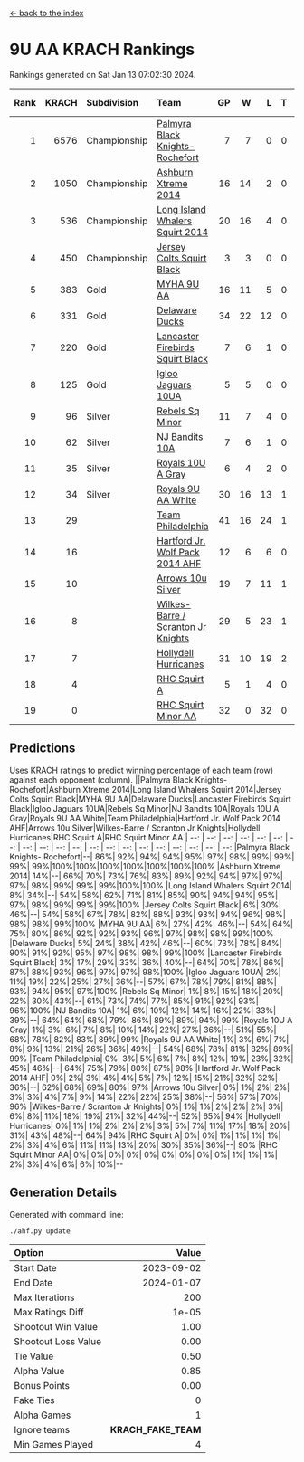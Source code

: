 [<- back to the index](readme.md)
# 9U AA KRACH Rankings
Rankings generated on Sat Jan 13 07:02:30 2024.

Rank|KRACH|Subdivision|Team|GP|W|L|T|OTW|OTL|SoS|Exp Wins|Win Diff
---:|---:|:---|:---|---:|---:|---:|---:|---:|---:|---:|---:|---:
1|6576|Championship|[Palmyra Black Knights- Rochefort](https://gamesheetstats.com/seasons/3659/teams/140260/schedule)|7|7|0|0|0|0|134|7.8|-0.0
2|1050|Championship|[Ashburn Xtreme 2014](https://gamesheetstats.com/seasons/3659/teams/140217/schedule)|16|14|2|0|0|0|179|14.8|-0.0
3|536|Championship|[Long Island Whalers Squirt 2014](https://gamesheetstats.com/seasons/3659/teams/140221/schedule)|20|16|4|0|1|0|214|16.8|-0.0
4|450|Championship|[Jersey Colts Squirt Black](https://gamesheetstats.com/seasons/3659/teams/140254/schedule)|3|3|0|0|0|0|18|3.9|0.0
5|383|Gold|[MYHA 9U AA](https://gamesheetstats.com/seasons/3659/teams/140222/schedule)|16|11|5|0|2|0|262|11.8|-0.0
6|331|Gold|[Delaware Ducks](https://gamesheetstats.com/seasons/3659/teams/140218/schedule)|34|22|12|0|0|3|805|22.8|-0.0
7|220|Gold|[Lancaster Firebirds Squirt Black](https://gamesheetstats.com/seasons/3659/teams/140256/schedule)|7|6|1|0|0|0|58|6.9|0.0
8|125|Gold|[Igloo Jaguars 10UA](https://gamesheetstats.com/seasons/3659/teams/140253/schedule)|5|5|0|0|0|0|3|5.9|0.0
9|96|Silver|[Rebels Sq Minor](https://gamesheetstats.com/seasons/3659/teams/140223/schedule)|11|7|4|0|1|1|195|7.9|0.0
10|62|Silver|[NJ Bandits 10A](https://gamesheetstats.com/seasons/3659/teams/140259/schedule)|7|6|1|0|0|0|13|6.9|0.0
11|35|Silver|[Royals 10U A Gray](https://gamesheetstats.com/seasons/3659/teams/140262/schedule)|6|4|2|0|0|0|56|4.9|0.0
12|34|Silver|[Royals 9U AA White](https://gamesheetstats.com/seasons/3659/teams/140225/schedule)|30|16|13|1|0|0|140|17.4|0.0
13|29||[Team Philadelphia](https://gamesheetstats.com/seasons/3659/teams/140265/schedule)|41|16|24|1|2|1|517|17.4|0.0
14|16||[Hartford Jr. Wolf Pack 2014 AHF](https://gamesheetstats.com/seasons/3659/teams/140219/schedule)|12|6|6|0|0|0|132|6.9|0.0
15|10||[Arrows 10u Silver](https://gamesheetstats.com/seasons/3659/teams/140216/schedule)|19|7|11|1|1|0|130|8.4|0.0
16|8||[Wilkes-Barre / Scranton Jr Knights](https://gamesheetstats.com/seasons/3659/teams/140228/schedule)|29|5|23|1|0|1|603|6.4|0.0
17|7||[Hollydell Hurricanes](https://gamesheetstats.com/seasons/3659/teams/140220/schedule)|31|10|19|2|0|0|89|11.9|0.0
18|4||[RHC Squirt A](https://gamesheetstats.com/seasons/3659/teams/140261/schedule)|5|1|4|0|0|0|16|1.9|0.0
19|0||[RHC Squirt Minor AA](https://gamesheetstats.com/seasons/3659/teams/140224/schedule)|32|0|32|0|0|1|100|0.9|0.0

## Predictions
Uses KRACH ratings to predict winning percentage of each team (row) against each opponent (column).
||Palmyra Black Knights- Rochefort|Ashburn Xtreme 2014|Long Island Whalers Squirt 2014|Jersey Colts Squirt Black|MYHA 9U AA|Delaware Ducks|Lancaster Firebirds Squirt Black|Igloo Jaguars 10UA|Rebels Sq Minor|NJ Bandits 10A|Royals 10U A Gray|Royals 9U AA White|Team Philadelphia|Hartford Jr. Wolf Pack 2014 AHF|Arrows 10u Silver|Wilkes-Barre / Scranton Jr Knights|Hollydell Hurricanes|RHC Squirt A|RHC Squirt Minor AA
| --: | --: | --: | --: | --: | --: | --: | --: | --: | --: | --: | --: | --: | --: | --: | --: | --: | --: | --: | --: 
|Palmyra Black Knights- Rochefort|--| 86%| 92%| 94%| 94%| 95%| 97%| 98%| 99%| 99%| 99%| 99%|100%|100%|100%|100%|100%|100%|100%
|Ashburn Xtreme 2014| 14%|--| 66%| 70%| 73%| 76%| 83%| 89%| 92%| 94%| 97%| 97%| 97%| 98%| 99%| 99%| 99%|100%|100%
|Long Island Whalers Squirt 2014|  8%| 34%|--| 54%| 58%| 62%| 71%| 81%| 85%| 90%| 94%| 94%| 95%| 97%| 98%| 99%| 99%| 99%|100%
|Jersey Colts Squirt Black|  6%| 30%| 46%|--| 54%| 58%| 67%| 78%| 82%| 88%| 93%| 93%| 94%| 96%| 98%| 98%| 98%| 99%|100%
|MYHA 9U AA|  6%| 27%| 42%| 46%|--| 54%| 64%| 75%| 80%| 86%| 92%| 92%| 93%| 96%| 97%| 98%| 98%| 99%|100%
|Delaware Ducks|  5%| 24%| 38%| 42%| 46%|--| 60%| 73%| 78%| 84%| 90%| 91%| 92%| 95%| 97%| 98%| 98%| 99%|100%
|Lancaster Firebirds Squirt Black|  3%| 17%| 29%| 33%| 36%| 40%|--| 64%| 70%| 78%| 86%| 87%| 88%| 93%| 96%| 97%| 97%| 98%|100%
|Igloo Jaguars 10UA|  2%| 11%| 19%| 22%| 25%| 27%| 36%|--| 57%| 67%| 78%| 79%| 81%| 88%| 93%| 94%| 95%| 97%|100%
|Rebels Sq Minor|  1%|  8%| 15%| 18%| 20%| 22%| 30%| 43%|--| 61%| 73%| 74%| 77%| 85%| 91%| 92%| 93%| 96%|100%
|NJ Bandits 10A|  1%|  6%| 10%| 12%| 14%| 16%| 22%| 33%| 39%|--| 64%| 64%| 68%| 79%| 86%| 89%| 89%| 94%| 99%
|Royals 10U A Gray|  1%|  3%|  6%|  7%|  8%| 10%| 14%| 22%| 27%| 36%|--| 51%| 55%| 68%| 78%| 82%| 83%| 89%| 99%
|Royals 9U AA White|  1%|  3%|  6%|  7%|  8%|  9%| 13%| 21%| 26%| 36%| 49%|--| 54%| 68%| 78%| 81%| 82%| 89%| 99%
|Team Philadelphia|  0%|  3%|  5%|  6%|  7%|  8%| 12%| 19%| 23%| 32%| 45%| 46%|--| 64%| 75%| 79%| 80%| 87%| 98%
|Hartford Jr. Wolf Pack 2014 AHF|  0%|  2%|  3%|  4%|  4%|  5%|  7%| 12%| 15%| 21%| 32%| 32%| 36%|--| 62%| 68%| 69%| 80%| 97%
|Arrows 10u Silver|  0%|  1%|  2%|  2%|  3%|  3%|  4%|  7%|  9%| 14%| 22%| 22%| 25%| 38%|--| 56%| 57%| 70%| 96%
|Wilkes-Barre / Scranton Jr Knights|  0%|  1%|  1%|  2%|  2%|  2%|  3%|  6%|  8%| 11%| 18%| 19%| 21%| 32%| 44%|--| 52%| 65%| 94%
|Hollydell Hurricanes|  0%|  1%|  1%|  2%|  2%|  2%|  3%|  5%|  7%| 11%| 17%| 18%| 20%| 31%| 43%| 48%|--| 64%| 94%
|RHC Squirt A|  0%|  0%|  1%|  1%|  1%|  1%|  2%|  3%|  4%|  6%| 11%| 11%| 13%| 20%| 30%| 35%| 36%|--| 90%
|RHC Squirt Minor AA|  0%|  0%|  0%|  0%|  0%|  0%|  0%|  0%|  0%|  1%|  1%|  1%|  2%|  3%|  4%|  6%|  6%| 10%|--

## Generation Details

Generated with command line:
```
./ahf.py update
```

| Option | Value |
| :----- | ----: |
| Start Date | 2023-09-02 |
| End Date | 2024-01-07 |
| Max Iterations | 200 |
| Max Ratings Diff | 1e-05 |
| Shootout Win Value | 1.00 |
| Shootout Loss Value | 0.00 |
| Tie Value | 0.50 |
| Alpha Value | 0.85 |
| Bonus Points | 0.00 |
| Fake Ties | 0 |
| Alpha Games | 1 |
| Ignore teams | __KRACH_FAKE_TEAM__ |
| Min Games Played | 4 |

